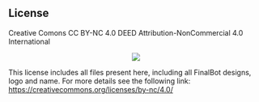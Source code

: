 ## License

Creative Comons CC BY-NC 4.0 DEED
Attribution-NonCommercial 4.0 International

<p align="center">
  <img src="/Img/CC_BY_NC_4_0.jpeg" />

This license includes all files present here, including all FinalBot designs, logo and name.
For more details see the following link:
https://creativecommons.org/licenses/by-nc/4.0/
